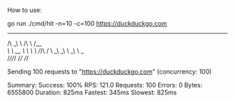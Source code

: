 
How to use: 

go run ./cmd/hit -n=10 -c=100 https://duckduckgo.com      


__ __ __ ______
/\ \_\ \ /\ \ /\__ _\
\ \ __ \ \ \ \ \/_/\ \/
\ \_\ \_\ \ \_\ \ \_\
\/_/\/_/ \/_/ \/_/

Sending 100 requests to "https://duckduckgo.com" (concurrency: 100)

Summary:
Success:  100%
RPS:      121.0
Requests: 100
Errors:   0
Bytes:    6555800
Duration: 825ms
Fastest:  345ms
Slowest:  825ms